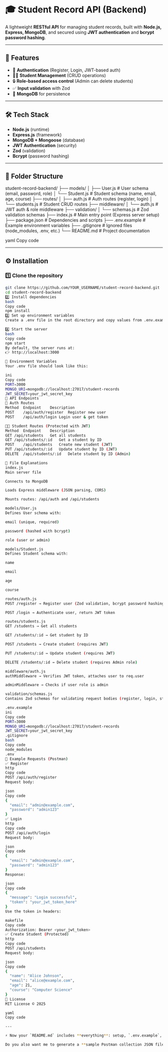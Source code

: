 # 🎓 Student Record API (Backend)

A lightweight **RESTful API** for managing student records, built with **Node.js, Express, MongoDB**, and secured using **JWT authentication** and **bcrypt password hashing**.

---

## 🚀 Features
- 🔑 **Authentication** (Register, Login, JWT-based auth)
- 👨‍🎓 **Student Management** (CRUD operations)
- 🔒 **Role-based access control** (Admin can delete students)
- ✅ **Input validation** with Zod
- 💾 **MongoDB** for persistence

---

## 🛠️ Tech Stack
- **Node.js** (runtime)
- **Express.js** (framework)
- **MongoDB + Mongoose** (database)
- **JWT Authentication** (security)
- **Zod** (validation)
- **Bcrypt** (password hashing)

---

## 📂 Folder Structure

student-record-backend/
├── models/
│ ├── User.js # User schema (email, password, role)
│ └── Student.js # Student schema (name, email, age, course)
├── routes/
│ ├── auth.js # Auth routes (register, login)
│ └── students.js # Student CRUD routes
├── middleware/
│ └── auth.js # JWT auth & role middleware
├── validation/
│ └── schemas.js # Zod validation schemas
├── index.js # Main entry point (Express server setup)
├── package.json # Dependencies and scripts
├── .env.example # Example environment variables
├── .gitignore # Ignored files (node_modules, .env, etc.)
└── README.md # Project documentation

yaml
Copy code

---

## ⚙️ Installation

### 1️⃣ Clone the repository
```bash
git clone https://github.com/YOUR_USERNAME/student-record-backend.git
cd student-record-backend
2️⃣ Install dependencies
bash
Copy code
npm install
3️⃣ Set up environment variables
Create a .env file in the root directory and copy values from .env.example.

4️⃣ Start the server
bash
Copy code
npm start
By default, the server runs at:
👉 http://localhost:3000

🔐 Environment Variables
Your .env file should look like this:

ini
Copy code
PORT=3000
MONGO_URI=mongodb://localhost:27017/student-records
JWT_SECRET=your_jwt_secret_key
📡 API Endpoints
🔑 Auth Routes
Method	Endpoint	Description
POST	/api/auth/register	Register new user
POST	/api/auth/login	Login user & get token

👨‍🎓 Student Routes (Protected with JWT)
Method	Endpoint	Description
GET	/api/students	Get all students
GET	/api/students/:id	Get a student by ID
POST	/api/students	Create new student (JWT)
PUT	/api/students/:id	Update student by ID (JWT)
DELETE	/api/students/:id	Delete student by ID (Admin)

📄 File Explanations
index.js
Main server file

Connects to MongoDB

Loads Express middleware (JSON parsing, CORS)

Mounts routes: /api/auth and /api/students

models/User.js
Defines User schema with:

email (unique, required)

password (hashed with bcrypt)

role (user or admin)

models/Student.js
Defines Student schema with:

name

email

age

course

routes/auth.js
POST /register → Register user (Zod validation, bcrypt password hashing)

POST /login → Authenticate user, return JWT token

routes/students.js
GET /students → Get all students

GET /students/:id → Get student by ID

POST /students → Create student (requires JWT)

PUT /students/:id → Update student (requires JWT)

DELETE /students/:id → Delete student (requires Admin role)

middleware/auth.js
authMiddleware → Verifies JWT token, attaches user to req.user

adminMiddleware → Checks if user role is admin

validation/schemas.js
Contains Zod schemas for validating request bodies (register, login, students)

.env.example
ini
Copy code
PORT=3000
MONGO_URI=mongodb://localhost:27017/student-records
JWT_SECRET=your_jwt_secret_key
.gitignore
bash
Copy code
node_modules
.env
🧪 Example Requests (Postman)
✅ Register
http
Copy code
POST /api/auth/register
Request body:

json
Copy code
{
  "email": "admin@example.com",
  "password": "admin123"
}
✅ Login
http
Copy code
POST /api/auth/login
Request body:

json
Copy code
{
  "email": "admin@example.com",
  "password": "admin123"
}
Response:

json
Copy code
{
  "message": "Login successful",
  "token": "your_jwt_token_here"
}
Use the token in headers:

makefile
Copy code
Authorization: Bearer <your_jwt_token>
✅ Create Student (Protected)
http
Copy code
POST /api/students
Request body:

json
Copy code
{
  "name": "Alice Johnson",
  "email": "alice@example.com",
  "age": 21,
  "course": "Computer Science"
}
📝 License
MIT License © 2025

yaml
Copy code

---

⚡ Now your `README.md` includes **everything**: setup, `.env.example`, file explanations, API docs, and sample requests.  

Do you also want me to generate a **sample Postman collection JSON file
